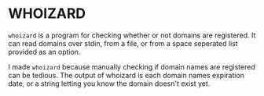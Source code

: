 # WHOIZARD
`whoizard` is a program for checking whether or not domains are registered. It can read domains over stdin, from a file, or from a space seperated list provided as an option.

I made `whoizard` because manually checking if domain names are registered can be tedious. The output of whoizard is each domain names expiration date, or a string letting you know the domain doesn't exist yet.
